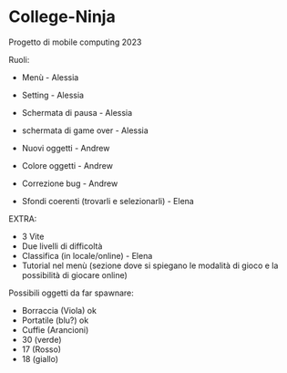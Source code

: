 # College-Ninja
Progetto di mobile computing 2023

Ruoli: 
- Menù - Alessia	
- Setting - Alessia
- Schermata di pausa - Alessia
- schermata di game over - Alessia

- Nuovi oggetti - Andrew
- Colore oggetti - Andrew
- Correzione bug - Andrew
- Sfondi coerenti (trovarli e selezionarli) - Elena

EXTRA:
- 3 Vite
- Due livelli di difficoltà
- Classifica (in locale/online) - Elena
- Tutorial nel menù (sezione dove si spiegano le modalità di gioco e la possibilità di giocare online)


Possibili oggetti da far spawnare:
 - Borraccia (Viola)   ok
 - Portatile (blu?)    ok
 - Cuffie (Arancioni)  
 - 30 (verde)
 - 17 (Rosso)
 - 18 (giallo)

